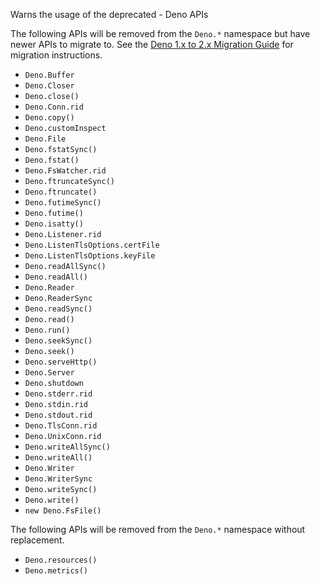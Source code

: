 Warns the usage of the deprecated - Deno APIs

The following APIs will be removed from the `Deno.*` namespace but have newer
APIs to migrate to. See the
[Deno 1.x to 2.x Migration Guide](https://docs.deno.com/runtime/manual/advanced/migrate_deprecations)
for migration instructions.

- `Deno.Buffer`
- `Deno.Closer`
- `Deno.close()`
- `Deno.Conn.rid`
- `Deno.copy()`
- `Deno.customInspect`
- `Deno.File`
- `Deno.fstatSync()`
- `Deno.fstat()`
- `Deno.FsWatcher.rid`
- `Deno.ftruncateSync()`
- `Deno.ftruncate()`
- `Deno.futimeSync()`
- `Deno.futime()`
- `Deno.isatty()`
- `Deno.Listener.rid`
- `Deno.ListenTlsOptions.certFile`
- `Deno.ListenTlsOptions.keyFile`
- `Deno.readAllSync()`
- `Deno.readAll()`
- `Deno.Reader`
- `Deno.ReaderSync`
- `Deno.readSync()`
- `Deno.read()`
- `Deno.run()`
- `Deno.seekSync()`
- `Deno.seek()`
- `Deno.serveHttp()`
- `Deno.Server`
- `Deno.shutdown`
- `Deno.stderr.rid`
- `Deno.stdin.rid`
- `Deno.stdout.rid`
- `Deno.TlsConn.rid`
- `Deno.UnixConn.rid`
- `Deno.writeAllSync()`
- `Deno.writeAll()`
- `Deno.Writer`
- `Deno.WriterSync`
- `Deno.writeSync()`
- `Deno.write()`
- `new Deno.FsFile()`

The following APIs will be removed from the `Deno.*` namespace without replacement.

- `Deno.resources()`
- `Deno.metrics()`